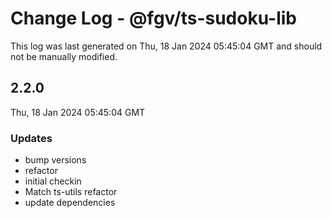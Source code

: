 # Change Log - @fgv/ts-sudoku-lib

This log was last generated on Thu, 18 Jan 2024 05:45:04 GMT and should not be manually modified.

## 2.2.0
Thu, 18 Jan 2024 05:45:04 GMT

### Updates

- bump versions
- refactor
- initial checkin
- Match ts-utils refactor
- update dependencies

